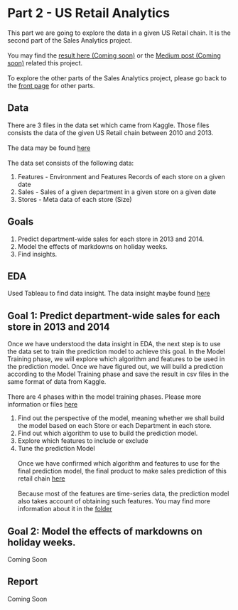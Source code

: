 # Part 2 - US Retail Analytics
This part we are going to explore the data in a given US Retail chain. It is the second part of the Sales Analytics project.
<br><br>
You may find the [result here (Coming soon)](/) or the [Medium post (Coming soon)](/) related this project.
<br><br>
To explore the other parts of the Sales Analytics project, please go back to the [front page](..) for other parts.

## Data
There are 3 files in the data set which came from Kaggle. Those files consists the data of the given US Retail chain between 2010 and 2013.
<br><br>
The data may be found [here](Data)
<br><br>
The data set consists of the following data:
1. Features - Environment and Features Records of each store on a given date
2. Sales - Sales of a given department in a given store on a given date
3. Stores - Meta data of each store (Size)

## Goals
1. Predict department-wide sales for each store in 2013 and 2014.
2. Model the effects of markdowns on holiday weeks.
3. Find insights.

## EDA
Used Tableau to find data insight. The data insight maybe found [here](EDA)

## Goal 1: Predict department-wide sales for each store in 2013 and 2014
Once we have understood the data insight in EDA, the next step is to use the data set to train the prediction model to achieve this goal. In the Model Training phase, we will explore which algorithm and features to be used in the prediction model. Once we have figured out, we will build a prediction according to the Model Training phase and save the result in csv files in the same format of data from Kaggle.
<br><br>
There are 4 phases within the model training phases. Please more information or files [here](ModelTraining)
1. Find out the perspective of the model, meaning whether we shall build the model based on each Store or each Department in each store. 
2. Find out which algorithm to use to build the prediction model.
3. Explore which features to include or exclude
4. Tune the prediction Model
<br><br>
Once we have confirmed which algorithm and features to use for the final prediction model, the final product to make sales prediction of this retail chain [here](PredictionModel)
<br><br>
Because most of the features are time-series data, the prediction model also takes account of obtaining such features. You may find more information about it in the [folder](PredictionModel)

## Goal 2: Model the effects of markdowns on holiday weeks.
Coming Soon

## Report
Coming Soon